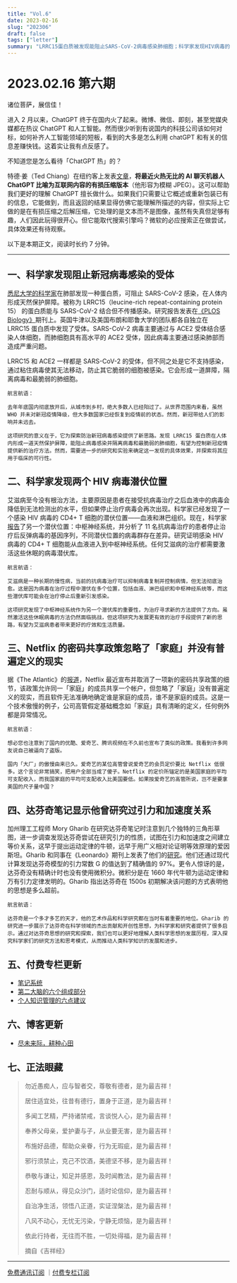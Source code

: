 ```yaml
---
title: "Vol.6"
date: 2023-02-16
slug: "202306"
draft: false
tags: ["letter"]
summary: "LRRC15蛋白质被发现能阻止SARS-CoV-2病毒感染肺细胞；科学家发现HIV病毒的另一个潜伏位置——中枢神经系统；Netflix的密码共享政策忽略了“家庭”并没有普遍定义的现实；达芬奇笔记显示他曾研究过引力和加速度关系。"
---
```


# 2023.02.16 第六期

诸位菩萨，展信佳！

进入 2 月以来，ChatGPT 终于在国内火了起来。微博、微信、即刻，甚至党媒央媒都在热议 ChatGPT 和人工智能。然而很少听到有说国内的科技公司该如何对标，如何补齐人工智能领域的短板，看到的大多是怎么利用 chatGPT 和有关的信息差赚快钱。这着实让我有点反感了。

不知道您是怎么看待「ChatGPT 热」的？

特德·姜（Ted Chiang）在纽约客上发表[文章](https://www.newyorker.com/tech/annals-of-technology/chatgpt-is-a-blurry-jpeg-of-the-web)，**将最近火热无比的 AI 聊天机器人 ChatGPT 比喻为互联网内容的有损压缩版本**（他形容为模糊 JPEG）。这可以帮助我们更好的理解 ChatGPT 擅长做什么。如果我们只需要让它概述或重新包装已有的信息，它能做到，而且返回的结果显得仿佛它能理解所描述的内容，但实际上它做的是在有损压缩之后解压缩，它处理的是文本而不是图像，虽然有失真但足够有趣，人们因此玩得很开心。但它能取代搜索引擎吗？微软的必应搜索正在做尝试，具体效果还有待观察。

以下是本期正文，阅读时长约 7 分钟。

---

## 一、科学家发现阻止新冠病毒感染的受体

[悉尼大学的科学家](https://www.sydney.edu.au/news-opinion/news/2023/02/10/scientists-discover-receptor-that-blocks-covid-19-infection.html)在肺部发现一种蛋白质，可阻止 SARS-CoV-2 感染，在人体内形成天然保护屏障。被称为 LRRC15（leucine-rich repeat-containing protein 15） 的蛋白质能与 SARS-CoV-2 结合但不传播感染。研究报告发表在[《PLOS Biology》](https://journals.plos.org/plosbiology/article?id=10.1371/journal.pbio.3001967)期刊上。英国牛津以及美国布朗和耶鲁大学的团队都各自独立在 LRRC15 蛋白质中发现了受体。SARS-CoV-2 病毒主要通过与 ACE2 受体结合感染人体细胞，而肺细胞具有高水平的 ACE2 受体，因此病毒主要通过感染肺部而造成严重问题。

LRRC15 和 ACE2 一样都是 SARS-CoV-2 的受体，但不同之处是它不支持感染，通过粘住病毒使其无法移动，防止其它脆弱的细胞被感染。它会形成一道屏障，隔离病毒和最脆弱的肺细胞。

```
航言航语：

去年年底国内彻底放开后，从城市到乡村，绝大多数人已经阳过了。从世界范围内来看，虽然 WHO 并未对新冠疫情降级，但大多数国家已经恢复到疫情前的状态。然而，新冠带给人们的影响并未远去。

这项研究的意义在于，它为探索防治新冠病毒感染提供了新思路。发现 LRRC15 蛋白质在人体内形成一道天然保护屏障，能阻止病毒感染并隔离病毒和最脆弱的肺细胞，有望为控制新冠疫情提供新的治疗方法。然而，需要进一步的研究和实验来确定这一发现的具体效果，并探索将其应用于临床的可行性。
```

## 二、科学家发现两个 HIV 病毒潜伏位置

艾滋病至今没有根治方法，主要原因是患者在接受抗病毒治疗之后血液中的病毒会降低到无法检测出的水平，但如果停止治疗病毒会再次出现。科学家已经发现了一个感染 HIV 病毒的 CD4+ T 细胞的潜伏位置——血液和淋巴组织。现在，科学家[报告](https://www.unc.edu/posts/2023/02/08/scientists-document-two-separate-reservoirs-of-latent-hiv-in-patients/)了另一个潜伏位置：中枢神经系统，并分析了 11 名抗病毒治疗的患者停止治疗后反弹病毒的基因序列，不同潜伏位置的病毒群存在差异。研究证明感染 HIV 病毒的 CD4+ T 细胞能从血液进入到中枢神经系统。任何艾滋病的治疗都需要激活这些休眠的病毒潜伏库。

```
航言航语：

艾滋病是一种长期的慢性病，当前的抗病毒治疗可以抑制病毒复制并控制病情，但无法彻底治愈。这是因为病毒在治疗过程中潜伏在多个位置，包括血液、淋巴组织和中枢神经系统等，而这些潜伏库可能会在治疗停止后重新引发感染。

这项研究发现了中枢神经系统作为另一个潜伏库的重要性，为治疗寻求新的方法提供了方向。虽然激活这些休眠病毒的方法仍然面临挑战，但这项研究为发展更有效的治疗手段提供了新的思路，有望为艾滋病患者带来更好的疗效和生活质量。
```

## 三、Netflix 的密码共享政策忽略了「家庭」并没有普遍定义的现实

据《The Atlantic》的[报道](https://www.theatlantic.com/ideas/archive/2023/02/netflix-streaming-password-sharing-family-household/672967/)，Netflix 最近宣布并取消了一项新的密码共享政策的细节，该政策允许同一「家庭」的成员共享一个帐户，但忽略了「家庭」没有普遍定义的现实，而且软件无法准确地确定谁是家庭的成员，谁不是家庭的成员。这是一个技术傲慢的例子，公司高管假定基础概念如「家庭」具有清晰的定义，任何例外都是异常情况。

```
航言航语：

想必您也注意到了国内的优酷、爱奇艺、腾讯视频在不久前也宣布了类似的政策。我看到许多网友说自己被逼向了盗版。

国内「大厂」的傲慢由来已久。爱奇艺的某位高管曾说爱奇艺的会员定价要比 Netflix 低很多。这个言论非常搞笑，把用户全部当成了傻子。Netflix 的定价所锚定的是美国家庭的平均可支配收入，而我国家庭的平均可支配收入比美国要低。如果按爱奇艺的高管所说，岂不是要拿美国的尺子量中国？
```

## 四、达芬奇笔记显示他曾研究过引力和加速度关系

加州理工工程师 Mory Gharib 在研究达芬奇笔记时注意到几个独特的三角形草图，进一步调查发现达芬奇尝试在研究引力的性质，试图在引力和加速度之间建立等价关系，这早于提出运动定律的牛顿，远早于用广义相对论证明等效原理的爱因斯坦。Gharib 和同事在《Leonardo》期刊上发表了他们的[研究](https://arstechnica.com/science/2023/02/leonardo-noted-link-between-gravity-and-acceleration-centuries-before-einstein/)。他们还通过现代计算发现达芬奇模型的引力常数 G 的值达到了精确值的 97%。更令人惊讶的是，达芬奇没有精确计时也没有使用微积分。微积分是在 1660 年代牛顿为运动定律和万有引力定律发明的。Gharib 指出达芬奇在 1500s 初期解决该问题的方式表明他的思想是多么超前。

```
航言航语：

达芬奇是一个多才多艺的天才，他的艺术作品和科学研究都在当时有着重要的地位。Gharib 的研究进一步展示了达芬奇在科学领域的杰出贡献和开创性思想，为科学家和研究者提供了很多启示。通过对达芬奇思想的研究和探索，我们也可以更好地理解人类科学思想的发展历程，深入探究科学家们的研究方法和思考模式，从而推动人类科学知识的发展和进步。
```

## 五、付费专栏更新

- [笔记系统](https://xiaobot.net/post/9494bf03-c134-4804-8f5c-645a6017c432)
- [第二大脑的六个组成部分](https://xiaobot.net/post/63ca3011-acc3-4fee-8542-7a7ece0ad611)
- [个人知识管理的六点建议](https://xiaobot.net/post/5f8d76a6-f489-485a-8811-57f346622d42)

## 六、博客更新

- [尽未来际，耕种心田](https://justgoidea.com/posts/2023-009)

## 七、正法眼藏

> 勿近愚痴人，应与智者交，尊敬有德者，是为最吉祥！
>
>
> 居住适宜处，往昔有德行，置身于正道，是为最吉祥！
>
> 多闻工艺精，严持诸禁戒，言谈悦人心，是为最吉祥！
>
> 奉养父母亲，爱护妻与子，从业要无害，是为最吉祥！
>
> 布施好品德，帮助众亲眷，行为无瑕疵，是为最吉祥！
>
> 邪行须禁止，克己不饮酒，美德坚不移，是为最吉祥！
>
> 恭敬与谦让，知足并感恩，及时闻教法，是为最吉祥！
>
> 忍耐与顺从，得见众沙门，适时论信仰，是为最吉祥！
>
> 自治净生活，领悟八正道，实证涅槃法，是为最吉祥！
>
> 八风不动心，无忧无污染，宁静无烦恼，是为最吉祥！
>
> 依此行持者，无往而不胜，一切处得福，是为最吉祥！
>
> 摘自《吉祥经》
>

---

[免费通讯订阅](https://letters.justgoidea.com/) ｜[付费专栏订阅](https://xiaobot.net/p/ywkh?refer=59b4c4c8-52a3-4dd4-b54b-1a81d7a4fb18)
